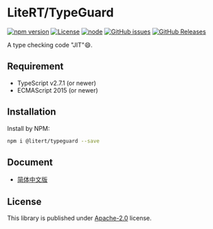 # LiteRT/TypeGuard

[![npm version](https://img.shields.io/npm/v/@litert/typeguard.svg?colorB=brightgreen)](https://www.npmjs.com/package/@litert/typeguard "Stable Version")
[![License](https://img.shields.io/npm/l/@litert/typeguard.svg?maxAge=2592000?style=plastic)](https://github.com/litert/typeguard/blob/master/LICENSE)
[![node](https://img.shields.io/node/v/@litert/typeguard.svg?colorB=brightgreen)](https://nodejs.org/dist/latest-v8.x/)
[![GitHub issues](https://img.shields.io/github/issues/litert/type-guard.svg)](https://github.com/litert/type-guard/issues)
[![GitHub Releases](https://img.shields.io/github/release/litert/type-guard.svg)](https://github.com/litert/type-guard/releases "Stable Release")

A type checking code "JIT"😄.

## Requirement

- TypeScript v2.7.1 (or newer)
- ECMAScript 2015 (or newer)

## Installation

Install by NPM:

```sh
npm i @litert/typeguard --save
```

## Document

- [简体中文版](./docs/zh-CN/README.md)

## License

This library is published under [Apache-2.0](./LICENSE) license.
